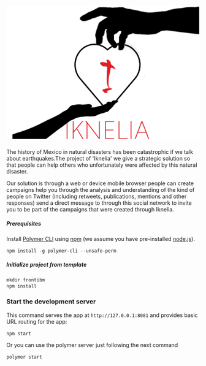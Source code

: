 # ![kukulhan](/resources/images/iknelia.png?raw=true)
The history of Mexico in natural disasters has been catastrophic if we talk about earthquakes.The project of 'Iknelia' we give a strategic solution so that people can help others who unfortunately were affected by this natural disaster.

Our solution is through a web or device mobile browser people can create campaigns help you through the analysis and understanding of the kind of people on Twitter (including retweets, publications, mentions and other responses) send a direct message to through this social network to invite you to be part of the campaigns that were created through Iknelia.

##### Prerequisites

Install [Polymer CLI](https://github.com/Polymer/polymer-cli) using
[npm](https://www.npmjs.com) (we assume you have pre-installed [node.js](https://nodejs.org)).

    npm install -g polymer-cli --unsafe-perm

##### Initialize project from template

    mkdir frontibm
    npm install



### Start the development server

This command serves the app at `http://127.0.0.1:8081` and provides basic URL
routing for the app:

    npm start

Or you can use the polymer server just following the next command

    polymer start

